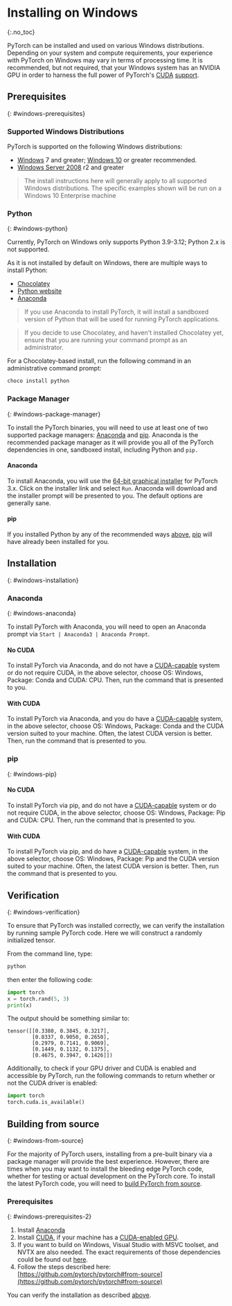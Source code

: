 # Installing on Windows
{:.no_toc}

PyTorch can be installed and used on various Windows distributions. Depending on your system and compute requirements, your experience with PyTorch on Windows may vary in terms of processing time. It is recommended, but not required, that your Windows system has an NVIDIA GPU in order to harness the full power of PyTorch's [CUDA](https://developer.nvidia.com/cuda-zone) [support](https://pytorch.org/tutorials/beginner/blitz/tensor_tutorial.html?highlight=cuda#cuda-tensors).

## Prerequisites
{: #windows-prerequisites}

### Supported Windows Distributions

PyTorch is supported on the following Windows distributions:

* [Windows](https://www.microsoft.com/en-us/windows) 7 and greater; [Windows 10](https://www.microsoft.com/en-us/software-download/windows10ISO) or greater recommended.
* [Windows Server 2008](https://docs.microsoft.com/en-us/windows-server/windows-server) r2 and greater

> The install instructions here will generally apply to all supported Windows distributions. The specific examples shown will be run on a Windows 10 Enterprise machine

### Python
{: #windows-python}

Currently, PyTorch on Windows only supports Python 3.9-3.12; Python 2.x is not supported.

As it is not installed by default on Windows, there are multiple ways to install Python:

* [Chocolatey](https://chocolatey.org/)
* [Python website](https://www.python.org/downloads/windows/)
* [Anaconda](#anaconda)

> If you use Anaconda to install PyTorch, it will install a sandboxed version of Python that will be used for running PyTorch applications.

> If you decide to use Chocolatey, and haven't installed Chocolatey yet, ensure that you are running your command prompt as an administrator.

For a Chocolatey-based install, run the following command in an administrative command prompt:

```bash
choco install python
```

### Package Manager
{: #windows-package-manager}

To install the PyTorch binaries, you will need to use at least one of two supported package managers: [Anaconda](https://www.anaconda.com/download/#windows) and [pip](https://pypi.org/project/pip/). Anaconda is the recommended package manager as it will provide you all of the PyTorch dependencies in one, sandboxed install, including Python and `pip.`

#### Anaconda

To install Anaconda, you will use the [64-bit graphical installer](https://www.anaconda.com/download/#windows) for PyTorch 3.x. Click on the installer link and select `Run`. Anaconda will download and the installer prompt will be presented to you. The default options are generally sane.

#### pip

If you installed Python by any of the recommended ways [above](#windows-python), [pip](https://pypi.org/project/pip/) will have already been installed for you.

## Installation
{: #windows-installation}

### Anaconda
{: #windows-anaconda}

To install PyTorch with Anaconda, you will need to open an Anaconda prompt via `Start | Anaconda3 | Anaconda Prompt`.

#### No CUDA

To install PyTorch via Anaconda, and do not have a [CUDA-capable](https://developer.nvidia.com/cuda-zone) system or do not require CUDA, in the above selector, choose OS: Windows, Package: Conda and CUDA: CPU.
Then, run the command that is presented to you.

#### With CUDA

To install PyTorch via Anaconda, and you do have a [CUDA-capable](https://developer.nvidia.com/cuda-zone) system, in the above selector, choose OS: Windows, Package: Conda and the CUDA version suited to your machine. Often, the latest CUDA version is better.
Then, run the command that is presented to you.


### pip
{: #windows-pip}

#### No CUDA

To install PyTorch via pip, and do not have a [CUDA-capable](https://developer.nvidia.com/cuda-zone) system or do not require CUDA, in the above selector, choose OS: Windows, Package: Pip and CUDA: CPU.
Then, run the command that is presented to you.

#### With CUDA

To install PyTorch via pip, and do have a [CUDA-capable](https://developer.nvidia.com/cuda-zone) system, in the above selector, choose OS: Windows, Package: Pip and the CUDA version suited to your machine. Often, the latest CUDA version is better.
Then, run the command that is presented to you.


## Verification
{: #windows-verification}

To ensure that PyTorch was installed correctly, we can verify the installation by running sample PyTorch code. Here we will construct a randomly initialized tensor.

From the command line, type:

```bash
python
```

then enter the following code:

```python
import torch
x = torch.rand(5, 3)
print(x)
```

The output should be something similar to:

```
tensor([[0.3380, 0.3845, 0.3217],
        [0.8337, 0.9050, 0.2650],
        [0.2979, 0.7141, 0.9069],
        [0.1449, 0.1132, 0.1375],
        [0.4675, 0.3947, 0.1426]])
```

Additionally, to check if your GPU driver and CUDA is enabled and accessible by PyTorch, run the following commands to return whether or not the CUDA driver is enabled:

```python
import torch
torch.cuda.is_available()
```

## Building from source
{: #windows-from-source}

For the majority of PyTorch users, installing from a pre-built binary via a package manager will provide the best experience. However, there are times when you may want to install the bleeding edge PyTorch code, whether for testing or actual development on the PyTorch core. To install the latest PyTorch code, you will need to [build PyTorch from source](https://github.com/pytorch/pytorch#from-source).

### Prerequisites
{: #windows-prerequisites-2}

1. Install [Anaconda](#anaconda)
2. Install [CUDA](https://developer.nvidia.com/cuda-downloads), if your machine has a [CUDA-enabled GPU](https://developer.nvidia.com/cuda-gpus).
3. If you want to build on Windows, Visual Studio with MSVC toolset, and NVTX are also needed. The exact requirements of those dependencies could be found out [here](https://github.com/pytorch/pytorch#from-source).
4. Follow the steps described here: [https://github.com/pytorch/pytorch#from-source](https://github.com/pytorch/pytorch#from-source)

You can verify the installation as described [above](#windows-verification).
